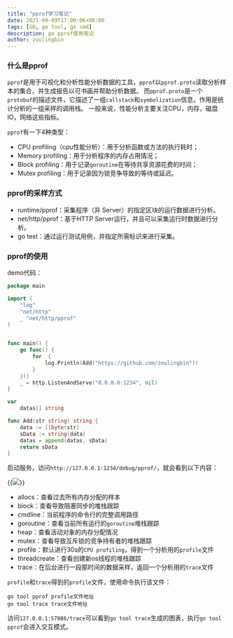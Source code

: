 ```yaml
---
title: "pprof学习笔记"
date: 2021-09-09T17:00:06+08:00
tags: [GO, go tool, go cmd]
description: go pprof使用笔记
author: zoulingbin
---
```


### 什么是pprof
`pprof`是用于可视化和分析性能分析数据的工具，`pprof`以`pprof.proto`读取分析样本的集合，并生成报告以可书画并帮助分析数据。
而`pprof.proto`是一个 `protobuf`的描述文件，它描述了一组`callstack`和`symbolization`信息，作用是统计分析的一组采样的调用栈。
一般来说，性能分析主要关注CPU，内存，磁盘IO，网络这些指标。


`pprof`有一下4种类型：
- CPU profiling（cpu性能分析）：用于分析函数或方法的执行耗时；
- Memory profiling：用于分析程序的内存占用情况；
- Block profiling：用于记录`goroutine`在等待共享资源花费的时间；
- Mutex profiling：用于记录因为锁竞争导致的等待或延迟。

### pprof的采样方式
- runtime/pprof：采集程序（非 Server）的指定区块的运行数据进行分析。
- net/http/pprof：基于HTTP Server运行，并且可以采集运行时数据进行分析。
- go test：通过运行测试用例，并指定所需标识来进行采集。

### pprof的使用

demo代码：
```go
package main

import (
	"log"
	"net/http"
	_ "net/http/pprof"
)


func main() {
	go func() {
		for  {
			log.Println(Add("https://github.com/zoulingbin"))
		}
	}()
	_ = http.ListenAndServe("0.0.0.0:1234", nil)
}

var
	datas[] string

func Add(str string) string {
	data := []byte(str)
	sData := string(data)
	datas = append(datas, sData)
	return sData
}
```
启动服务，访问`http://127.0.0.1:1234/debug/pprof/`，就会看到以下内容：

{{<image src="https://pic.imgdb.cn/item/6139d4c344eaada73902b5b6.png">}}

- allocs：查看过去所有内存分配的样本
- block：查看导致阻塞同步的堆栈跟踪
- cmdline：当前程序的命令行的完整调用路径
- goroutine：查看当前所有运行的`goroutine`堆栈跟踪
- heap：查看活动对象的内存分配情况
- mutex：查看导致互斥锁的竞争持有者的堆栈跟踪
- profile：默认进行30s的`CPU profiling`，得到一个分析用的`profile`文件
- threadcreate：查看创建新os线程的堆栈跟踪
- trace：在后台进行一段那时间的数据采样，返回一个分析用的`trace`文件

`profile`和`trace`得到的`profile`文件，使用命令执行该文件：
```
go tool pprof profile文件地址
go tool trace trace文件地址
```

访问`127.0.0.1:57086/trace`可以看到`go tool trace`生成的图表，执行`go tool pprof`会进入交互模式。

